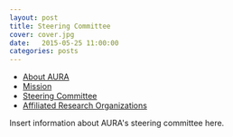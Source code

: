 ```yaml
---
layout: post
title: Steering Committee
cover: cover.jpg
date:   2015-05-25 11:00:00
categories: posts
---
```


- [About AURA](http://aura.hcura.org/about/)
- [Mission](http://aura.hcura.org/mission/)
- [Steering Committee](http://aura.hcura.org/steering_committee/)
- [Affiliated Research Organizations](http://aura.hcura.org/mission/research_organizations)

Insert information about AURA's steering committee here.
